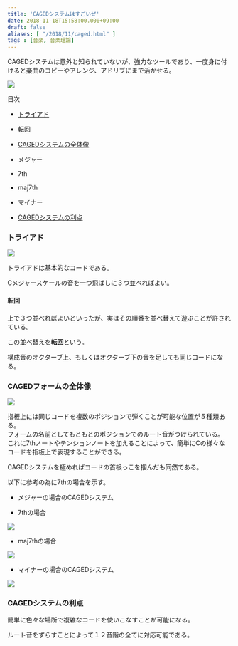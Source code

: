```yaml
---
title: 'CAGEDシステムはすごいぜ'
date: 2018-11-18T15:58:00.000+09:00
draft: false
aliases: [ "/2018/11/caged.html" ]
tags : [音楽, 音楽理論]
---
```


CAGEDシステムは意外と知られていないが、強力なツールであり、一度身に付けると楽曲のコピーやアレンジ、アドリブにまで活かせる。  

[![](https://lh5.googleusercontent.com/ezSq8V3dD336cGZj8cbrcOe3hEIEGtOBquGct9I2QbUQfu5eSoAUN8Gqb5u00OPE1TaesEZce0-x0I06yBqZsQkH6KrRSwEgDzaSBadIrWM60LgSCfebeHSBSQhvVd6HBH2YyhMwoP8)](https://lh5.googleusercontent.com/ezSq8V3dD336cGZj8cbrcOe3hEIEGtOBquGct9I2QbUQfu5eSoAUN8Gqb5u00OPE1TaesEZce0-x0I06yBqZsQkH6KrRSwEgDzaSBadIrWM60LgSCfebeHSBSQhvVd6HBH2YyhMwoP8)

  
目次  

*   [トライアド](https://ayano-gutiar-cover-tab.blogspot.com/2018/11/caged.html#01)
    

*   転回
    

*   [CAGEDシステムの全体像](https://ayano-gutiar-cover-tab.blogspot.com/2018/11/caged.html#02)

*   メジャー
*   7th
*   maj7th
*   マイナー

*   [CAGEDシステムの利点](https://ayano-gutiar-cover-tab.blogspot.com/2018/11/caged.html#03)

### トライアド

[![](https://1.bp.blogspot.com/-7dXwd812buA/W-wfdi9klII/AAAAAAAAWQo/Hi-JBW3RltkGfu9uGluATgxln6RNQnNtQCK4BGAYYCw/s320/%25E3%2583%2588%25E3%2583%25A9%25E3%2582%25A4%25E3%2582%25A2%25E3%2583%2589.PNG)](http://1.bp.blogspot.com/-7dXwd812buA/W-wfdi9klII/AAAAAAAAWQo/Hi-JBW3RltkGfu9uGluATgxln6RNQnNtQCK4BGAYYCw/s1600/%25E3%2583%2588%25E3%2583%25A9%25E3%2582%25A4%25E3%2582%25A2%25E3%2583%2589.PNG)  

トライアドは基本的なコードである。

Cメジャースケールの音を一つ飛ばしに３つ並べればよい。

#### 転回

上で３つ並べればよいといったが、実はその順番を並べ替えて遊ぶことが許されている。

この並べ替えを**転回**という。

構成音のオクターブ上、もしくはオクターブ下の音を足しても同じコードになる。

  

### CAGEDフォームの全体像

[![](https://2.bp.blogspot.com/-sUSOSCk9KT8/W-wlwqohIPI/AAAAAAAAWRM/aVqwpynp9k8ThADAmoXeExn3iO23DWM3wCEwYBhgL/s640/CagedSystem.PNG)](https://2.bp.blogspot.com/-sUSOSCk9KT8/W-wlwqohIPI/AAAAAAAAWRM/aVqwpynp9k8ThADAmoXeExn3iO23DWM3wCEwYBhgL/s1600/CagedSystem.PNG)

  

指板上には同じコードを複数のポジションで弾くことが可能な位置が５種類ある。  
フォームの名前としてもともとのポジションでのルート音がつけられている。  
これに7thノートやテンションノートを加えることによって、簡単にCの様々なコードを指板上で表現することができる。

CAGEDシステムを極めればコードの首根っこを掴んだも同然である。

以下に参考の為に7thの場合を示す。

*   メジャーの場合のCAGEDシステム

*   7thの場合

[![](https://4.bp.blogspot.com/-qjdq7dBqRLE/W-wkg0iFJjI/AAAAAAAAWQ0/tSwJdZypLHkqTciSTz-bvDk_ebnmh73egCLcBGAs/s640/7th.PNG)](https://4.bp.blogspot.com/-qjdq7dBqRLE/W-wkg0iFJjI/AAAAAAAAWQ0/tSwJdZypLHkqTciSTz-bvDk_ebnmh73egCLcBGAs/s1600/7th.PNG)

*   maj7thの場合

[![](https://4.bp.blogspot.com/-YHWHzXMpGFs/W-wkgthi6mI/AAAAAAAAWQw/GsquSyh9lMIoyLLc0Hy4Z_hh9_hV1BtCQCLcBGAs/s640/maj7th.PNG)](https://4.bp.blogspot.com/-YHWHzXMpGFs/W-wkgthi6mI/AAAAAAAAWQw/GsquSyh9lMIoyLLc0Hy4Z_hh9_hV1BtCQCLcBGAs/s1600/maj7th.PNG)

  

*   マイナーの場合のCAGEDシステム

[![](https://1.bp.blogspot.com/-LerWpfkzyEs/W-wl4jfD7eI/AAAAAAAAWRI/F67xiKqbRr4rsqHOtNiwiJXT3QJaT_-OwCLcBGAs/s640/minor7th.PNG)](https://1.bp.blogspot.com/-LerWpfkzyEs/W-wl4jfD7eI/AAAAAAAAWRI/F67xiKqbRr4rsqHOtNiwiJXT3QJaT_-OwCLcBGAs/s1600/minor7th.PNG)

### CAGEDシステムの利点

簡単に色々な場所で複雑なコードを使いこなすことが可能になる。

ルート音をずらすことによって１２音階の全てに対応可能である。